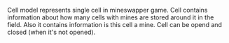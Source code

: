 Cell model represents single cell in mineswapper game.
Cell contains information about how many cells with mines are stored around it in the field. Also it contains information is this cell a mine. 
Cell can be opend and closed (when it's not opened).
